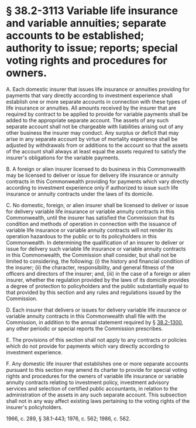 # § 38.2-3113 Variable life insurance and variable annuities; separate accounts to be established; authority to issue; reports; special voting rights and procedures for owners.

<p>A. Each domestic insurer that issues life insurance or annuities providing for payments that vary directly according to investment experience shall establish one or more separate accounts in connection with these types of life insurance or annuities. All amounts received by the insurer that are required by contract to be applied to provide for variable payments shall be added to the appropriate separate account. The assets of any such separate account shall not be chargeable with liabilities arising out of any other business the insurer may conduct. Any surplus or deficit that may arise in any separate account by virtue of mortality experience shall be adjusted by withdrawals from or additions to the account so that the assets of the account shall always at least equal the assets required to satisfy the insurer's obligations for the variable payments.</p><p>B. A foreign or alien insurer licensed to do business in this Commonwealth may be licensed to deliver or issue for delivery life insurance or annuity contracts in this Commonwealth providing for payments which vary directly according to investment experience only if authorized to issue such life insurance or annuity contracts under the laws of its domicile.</p><p>C. No domestic, foreign, or alien insurer shall be licensed to deliver or issue for delivery variable life insurance or variable annuity contracts in this Commonwealth, until the insurer has satisfied the Commission that its condition and methods of operation in connection with the issuance of variable life insurance or variable annuity contracts will not render its operation hazardous to the public or to its policyholders in this Commonwealth. In determining the qualification of an insurer to deliver or issue for delivery such variable life insurance or variable annuity contracts in this Commonwealth, the Commission shall consider, but shall not be limited to considering, the following: (i) the history and financial condition of the insurer; (ii) the character, responsibility, and general fitness of the officers and directors of the insurer; and, (iii) in the case of a foreign or alien insurer, whether the regulation provided by the laws of its domicile provides a degree of protection to policyholders and the public substantially equal to that provided by this section and any rules and regulations issued by the Commission.</p><p>D. Each insurer that delivers or issues for delivery variable life insurance or variable annuity contracts in this Commonwealth shall file with the Commission, in addition to the annual statement required by § <a href='http://law.lis.virginia.gov/vacode/38.2-1300/'>38.2-1300</a>, any other periodic or special reports the Commission prescribes.</p><p>E. The provisions of this section shall not apply to any contracts or policies which do not provide for payments which vary directly according to investment experience.</p><p>F. Any domestic life insurer that establishes one or more separate accounts pursuant to this section may amend its charter to provide for special voting rights and procedures for the owners of variable life insurance or variable annuity contracts relating to investment policy, investment advisory services and selection of certified public accountants, in relation to the administration of the assets in any such separate account. This subsection shall not in any way affect existing laws pertaining to the voting rights of the insurer's policyholders.</p><p>1966, c. 289, § 38.1-443; 1976, c. 562; 1986, c. 562.</p>